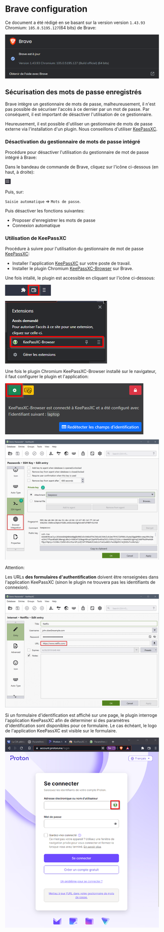 # Brave configuration

Ce document a été rédigé en se basant sur la version version `1.43.93` Chromium: `105.0.5195.127`(64 bits) de Brave:

![](images/brave/brave-version.png)

## Sécurisation des mots de passe enregistrés

Brave intègre un gestionnaire de mots de passe, malheureusement, il n'est pas possible de sécuriser l'accès à ce dernier par un mot de passe. Par conséquent, il est important de désactiver l'utilisation de ce gestionnaire.

Heureusement, il est possible d'utiliser un gestionnaire de mots de passe externe via l'installation d'un plugin. Nous conseillons d'utiliser [KeePassXC](https://keepassxc.org/).

### Désactivation du gestionnaire de mots de passe intégré

Procédure pour désactiver l'utilisation du gestionnaire de mot de passe intégré à Brave:

Dans le bandeau de commande de Brave, cliquez sur l'icône ci-dessous (en haut, à droite):

![](images/brave/brave-menu-start.png)

Puis, sur:

`Saisie automatique` => `Mots de passe`.

Puis désactiver les fonctions suivantes:

* Proposer d'enregistrer les mots de passe
* Connexion automatique

### Utilisation de KeePassXC

Procédure à suivre pour l'utilisation du gestionnaire de mot de passe [KeePassXC](https://keepassxc.org/):

* Installer l'application [KeePassXC](https://keepassxc.org/) sur votre poste de travail.
* Installer le plugin Chromium [KeePassXC-Browser](https://chrome.google.com/webstore/detail/keepassxc-browser/oboonakemofpalcgghocfoadofidjkkk) sur Brave.

Une fois intallé, le plugin est accessible en cliquant sur l'icône ci-dessous:

![](images/brave/brave-plugins.png)

![](images/brave/keepassxc.png)

Une fois le plugin Chromium KeePassXC-Browser installé sur le navigateur, il faut configurer le plugin et l'application:

![](images/brave/brave-keepassxc-params.png)

![](images/keepassxc/browser-integration.png)

Attention: 

Les URLs **des formulaires d'authentification** doivent être renseignées dans l'application KeePassXC (sinon le plugin ne trouvera pas les identifiants de connexion).

![](images/keepassxc/password-entry.png)

Si un formulaire d'identification est affiché sur une page, le plugin interroge l'application KeePassXC afin de déterminer si des paramètres d'identification sont disponibles pour ce formulaire. Le cas échéant, le logo de l'application KeePassXC est visible sur le formulaire.

![](images/keepassxc/form-indicator.png)

